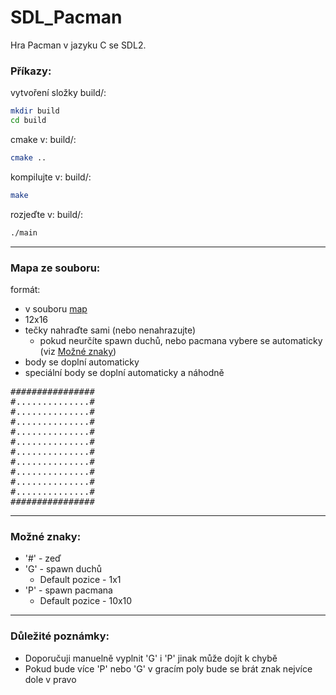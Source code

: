 # SDL_Pacman

Hra Pacman v jazyku C se SDL2.

### Příkazy:<br>
vytvoření složky build/:
```bash
mkdir build
cd build
```

cmake v: build/:
```bash
cmake ..
```

kompilujte v: build/:
```bash
make
```
rozjeďte v: build/:
```bash
./main
```
---
### Mapa ze souboru:

formát: 
- v souboru [map](map.txt)
- 12x16
- tečky nahraďte sami (nebo nenahrazujte)
  - pokud neurčíte spawn duchů, nebo pacmana vybere se automaticky (viz [Možné znaky](#možné-znaky))
- body se doplní automaticky
- speciální body se doplní automaticky a náhodně

<pre>
################
#..............# 
#..............# 
#..............#  
#..............#
#..............#
#..............#
#..............#
#..............#
#..............# 
#..............#
################
</pre>

---
### Možné znaky:
- '#' - zeď
- 'G' - spawn duchů
  - Default pozice - 1x1
- 'P' - spawn pacmana
  - Default pozice - 10x10

---
### Důležité poznámky:
- Doporučuji manuelně vyplnit 'G' i 'P' jinak může dojít k chybě
- Pokud bude více 'P' nebo 'G' v gracím poly bude se brát znak nejvíce dole v pravo